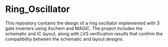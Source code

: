 # Ring_Oscillator
This repository contains the design of a ring oscillator implemented with 3 gate inverters using Xschem and MAGIC. The project includes the schematic and IC layout, along with LVS verification results that confirm the compatibility between the schematic and layout designs.
